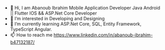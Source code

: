 - 👋 Hi, I am Abanoub Ibrahim Mobile Application Developer Java Android || Flutter IOS && ASP.Net Core Developer 
- 👀 I’m interested in Developing and Designing
- 🌱 I’m currently learning ASP.Net Core, SQL, Entity Framework, TypeScript Angular.
- 📫 How to reach me https://www.linkedin.com/in/abanoub-ibrahim-b47132187/

<!---
AbanoubIbrahim98/AbanoubIbrahim98 is a ✨ special ✨ repository because its `README.md` (this file) appears on your GitHub profile.
You can click the Preview link to take a look at your changes.
--->

